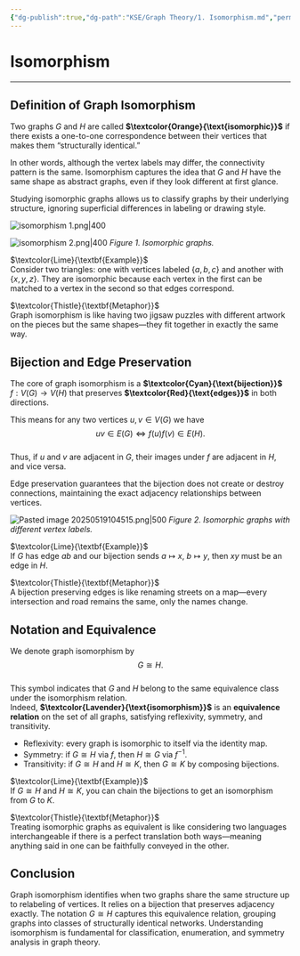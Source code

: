 ```yaml
---
{"dg-publish":true,"dg-path":"KSE/Graph Theory/1. Isomorphism.md","permalink":"/kse/graph-theory/1-isomorphism/","tags":["kse","math/graphs"],"created":"2025-05-12T12:29:45.366+03:00","updated":"2025-05-19T10:47:24.697+03:00"}
---
```



# Isomorphism

---

## Definition of Graph Isomorphism

Two graphs $G$ and $H$ are called **$\textcolor{Orange}{\text{isomorphic}}$** if there exists a one-to-one correspondence between their vertices that makes them “structurally identical.”

In other words, although the vertex labels may differ, the connectivity pattern is the same. Isomorphism captures the idea that $G$ and $H$ have the same shape as abstract graphs, even if they look different at first glance.

Studying isomorphic graphs allows us to classify graphs by their underlying structure, ignoring superficial differences in labeling or drawing style.

![isomorphism 1.png|400](/img/user/assets/isomorphism%201.png)

![isomorphism 2.png|400](/img/user/assets/isomorphism%202.png)
_Figure 1. Isomorphic graphs._

$\textcolor{Lime}{\textbf{Example}}$  
Consider two triangles: one with vertices labeled $\{a,b,c\}$ and another with $\{x,y,z\}$. They are isomorphic because each vertex in the first can be matched to a vertex in the second so that edges correspond.

$\textcolor{Thistle}{\textbf{Metaphor}}$  
Graph isomorphism is like having two jigsaw puzzles with different artwork on the pieces but the same shapes—they fit together in exactly the same way.

## Bijection and Edge Preservation

The core of graph isomorphism is a **$\textcolor{Cyan}{\text{bijection}}$** $f:V(G)\to V(H)$ that preserves **$\textcolor{Red}{\text{edges}}$** in both directions.

This means for any two vertices $u,v\in V(G)$ we have  
$$uv\in E(G)\iff f(u)f(v)\in E(H).$$  
Thus, if $u$ and $v$ are adjacent in $G$, their images under $f$ are adjacent in $H$, and vice versa.

Edge preservation guarantees that the bijection does not create or destroy connections, maintaining the exact adjacency relationships between vertices.

![Pasted image 20250519104515.png|500](/img/user/assets/Pasted%20image%2020250519104515.png)
_Figure 2. Isomorphic graphs with different vertex labels._

$\textcolor{Lime}{\textbf{Example}}$  
If $G$ has edge $ab$ and our bijection sends $a\mapsto x$, $b\mapsto y$, then $xy$ must be an edge in $H$.

$\textcolor{Thistle}{\textbf{Metaphor}}$  
A bijection preserving edges is like renaming streets on a map—every intersection and road remains the same, only the names change.

## Notation and Equivalence

We denote graph isomorphism by  
$$G\cong H.$$  
This symbol indicates that $G$ and $H$ belong to the same equivalence class under the isomorphism relation.  
Indeed, **$\textcolor{Lavender}{\text{isomorphism}}$** is an **equivalence relation** on the set of all graphs, satisfying reflexivity, symmetry, and transitivity.

- Reflexivity: every graph is isomorphic to itself via the identity map.
- Symmetry: if $G\cong H$ via $f$, then $H\cong G$ via $f^{-1}$.
- Transitivity: if $G\cong H$ and $H\cong K$, then $G\cong K$ by composing bijections.

$\textcolor{Lime}{\textbf{Example}}$  
If $G\cong H$ and $H\cong K$, you can chain the bijections to get an isomorphism from $G$ to $K$.

$\textcolor{Thistle}{\textbf{Metaphor}}$  
Treating isomorphic graphs as equivalent is like considering two languages interchangeable if there is a perfect translation both ways—meaning anything said in one can be faithfully conveyed in the other.

## Conclusion

Graph isomorphism identifies when two graphs share the same structure up to relabeling of vertices. It relies on a bijection that preserves adjacency exactly. The notation $G\cong H$ captures this equivalence relation, grouping graphs into classes of structurally identical networks. Understanding isomorphism is fundamental for classification, enumeration, and symmetry analysis in graph theory.
